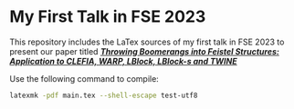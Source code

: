 # My First Talk in FSE 2023

This repository includes the LaTex sources of my first talk in FSE 2023 to present our paper titled [***Throwing Boomerangs into Feistel Structures: Application to CLEFIA, WARP, LBlock, LBlock-s and TWINE***](https://ia.cr/2022/745)

Use the following command to compile:

```sh
latexmk -pdf main.tex --shell-escape test-utf8
```
